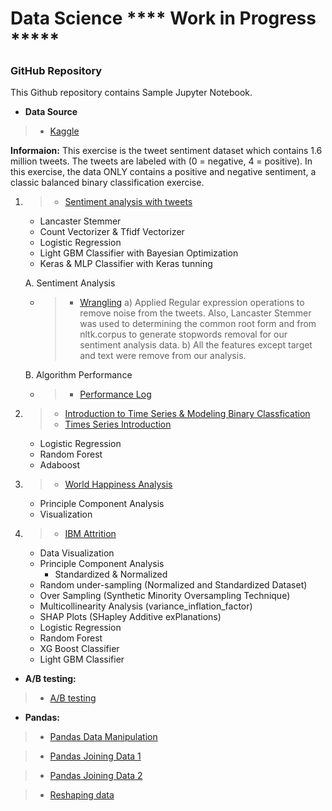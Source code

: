 # Data Science **** Work in Progress *****
### GitHub Repository

This Github repository contains Sample Jupyter Notebook.
- **Data Source**
> * [Kaggle](https://www.kaggle.com/kazanova/sentiment140)

**Informaion:**
This exercise is the tweet sentiment dataset which contains 1.6 million tweets. The tweets are labeled with (0 = negative, 4 = positive). In this exercise, the data ONLY contains a positive and negative sentiment, a classic balanced binary classification exercise.

1. > * [Sentiment analysis with tweets](https://github.com/Erik1120/Profolio/blob/main/Notebook/Sentiment_Data.ipynb)
    - Lancaster Stemmer
    - Count Vectorizer & Tfidf Vectorizer
    - Logistic Regression
    - Light GBM Classifier with Bayesian Optimization
    - Keras & MLP Classifier with Keras tunning

    A. Sentiment Analysis
    - > * [Wrangling](https://github.com/Erik1120/Profolio/blob/main/Notebook/SentimentAnalysis_wrangling.ipynb)
        a) Applied Regular expression operations to remove noise from the tweets. Also, Lancaster Stemmer was used to determining the common root form and from nltk.corpus to generate stopwords removal for our sentiment analysis data.
        b) All the features except target and text were remove from our analysis.
    
    B. Algorithm Performance
    - > * [Performance Log](https://github.com/Erik1120/Profolio/blob/main/Notebook/image/log_styled.png)    


2. > * [Introduction to Time Series & Modeling Binary Classfication](https://github.com/Erik1120/Profolio/blob/main/Notebook/ultimate_final.ipynb)
   > * [Times Series Introduction](https://github.com/Erik1120/Profolio/blob/main/Notebook/TimeSeriesDatacamp.ipynb)
    - Logistic Regression
    - Random Forest
    - Adaboost

3. > * [World Happiness Analysis](https://github.com/Erik1120/Profolio/blob/main/Notebook/Story.ipynb)
    - Principle Component Analysis
    - Visualization 

4. > * [IBM Attrition](https://github.com/Erik1120/Profolio/blob/main/Notebook/HR_Attrition.ipynb)
    - Data Visualization
    - Principle Component Analysis
        - Standardized & Normalized
    - Random under-sampling (Normalized and Standardized Dataset)
    - Over Sampling (Synthetic Minority Oversampling Technique)
    - Multicollinearity Analysis (variance_inflation_factor)
    - SHAP Plots (SHapley Additive exPlanations)
    - Logistic Regression
    - Random Forest
    - XG Boost Classifier
    - Light GBM Classifier

- **A/B testing:**
> * [A/B testing](https://github.com/Erik1120/Sample/blob/main/Notebook/A_B_Testing_Datacamp.ipynb)

- **Pandas:**
> * [Pandas Data Manipulation](https://github.com/Erik1120/Profolio/blob/main/Pandas/DataManipulationPandas.ipynb)

> * [Pandas Joining Data 1](https://github.com/Erik1120/Profolio/blob/main/Pandas/JoiningDataWithPandas.ipynb)

> * [Pandas Joining Data 2](https://github.com/Erik1120/Profolio/blob/main/Pandas/PandasJoinsForSpreadsheetUsers.ipynb)

> * [Reshaping data](https://github.com/Erik1120/Profolio/blob/main/Pandas/ReshapingDataUsingPandas.ipynb)

